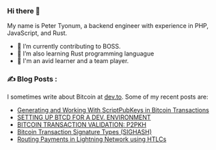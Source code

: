 ### Hi there 👋

My name is Peter Tyonum, a backend engineer with experience in PHP, JavaScript, and Rust.  

<!--
**tvpeter/tvpeter** is a ✨ _special_ ✨ repository because its `README.md` (this file) appears on your GitHub profile.

Here are some ideas to get you started:
-->
- 🌱 I’m currently contributing to BOSS.
- 🔭 I’m also learning Rust programming languague 
- 👯 I'm an avid learner and a team player.

### ✍️ Blog Posts :
 I sometimes write about Bitcoin at [dev.to](https://dev.to/tvpeter). Some of my recent posts are:
<!-- BLOG-POST-LIST:START -->
- [Generating and Working With ScriptPubKeys in Bitcoin Transactions](https://dev.to/tvpeter/generating-and-working-with-scriptpubkeys-in-bitcoin-transactions-2f77)
- [SETTING UP BTCD FOR A DEV. ENVIRONMENT](https://dev.to/tvpeter/setting-up-btcd-for-a-dev-environment-3ek2)
- [BITCOIN TRANSACTION VALIDATION: P2PKH](https://dev.to/tvpeter/bitcoin-transaction-validation-p2pkh-338)
- [Bitcoin Transaction Signature Types &lpar;SIGHASH&rpar;](https://dev.to/tvpeter/bitcoin-transaction-signature-types-sighash-3007)
- [Routing Payments in Lightning Network using HTLCs](https://dev.to/tvpeter/routing-payments-in-lightning-network-using-htlcs-51fp)
<!-- BLOG-POST-LIST:END -->

